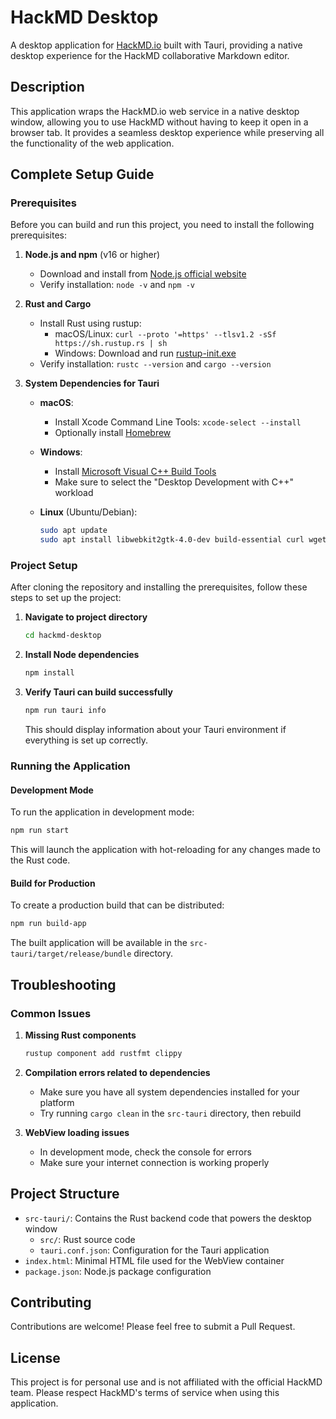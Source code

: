 # HackMD Desktop

A desktop application for [HackMD.io](https://hackmd.io) built with Tauri, providing a native desktop experience for the HackMD collaborative Markdown editor.

## Description

This application wraps the HackMD.io web service in a native desktop window, allowing you to use HackMD without having to keep it open in a browser tab. It provides a seamless desktop experience while preserving all the functionality of the web application.

## Complete Setup Guide

### Prerequisites

Before you can build and run this project, you need to install the following prerequisites:

1. **Node.js and npm** (v16 or higher)
   - Download and install from [Node.js official website](https://nodejs.org/)
   - Verify installation: `node -v` and `npm -v`

2. **Rust and Cargo**
   - Install Rust using rustup:
     - macOS/Linux: `curl --proto '=https' --tlsv1.2 -sSf https://sh.rustup.rs | sh`
     - Windows: Download and run [rustup-init.exe](https://win.rustup.rs/)
   - Verify installation: `rustc --version` and `cargo --version`

3. **System Dependencies for Tauri**
   - **macOS**:
     - Install Xcode Command Line Tools: `xcode-select --install`
     - Optionally install [Homebrew](https://brew.sh/)
   
   - **Windows**:
     - Install [Microsoft Visual C++ Build Tools](https://visualstudio.microsoft.com/visual-cpp-build-tools/)
     - Make sure to select the "Desktop Development with C++" workload
   
   - **Linux** (Ubuntu/Debian):
     ```bash
     sudo apt update
     sudo apt install libwebkit2gtk-4.0-dev build-essential curl wget libssl-dev libgtk-3-dev libappindicator3-dev librsvg2-dev patchelf
     ```

### Project Setup

After cloning the repository and installing the prerequisites, follow these steps to set up the project:

1. **Navigate to project directory**
   ```bash
   cd hackmd-desktop
   ```

2. **Install Node dependencies**
   ```bash
   npm install
   ```

3. **Verify Tauri can build successfully**
   ```bash
   npm run tauri info
   ```
   This should display information about your Tauri environment if everything is set up correctly.

### Running the Application

#### Development Mode

To run the application in development mode:

```bash
npm run start
```

This will launch the application with hot-reloading for any changes made to the Rust code.

#### Build for Production

To create a production build that can be distributed:

```bash
npm run build-app
```

The built application will be available in the `src-tauri/target/release/bundle` directory.

## Troubleshooting

### Common Issues

1. **Missing Rust components**
   ```bash
   rustup component add rustfmt clippy
   ```

2. **Compilation errors related to dependencies**
   - Make sure you have all system dependencies installed for your platform
   - Try running `cargo clean` in the `src-tauri` directory, then rebuild

3. **WebView loading issues**
   - In development mode, check the console for errors
   - Make sure your internet connection is working properly

## Project Structure

- `src-tauri/`: Contains the Rust backend code that powers the desktop window
  - `src/`: Rust source code
  - `tauri.conf.json`: Configuration for the Tauri application
- `index.html`: Minimal HTML file used for the WebView container
- `package.json`: Node.js package configuration

## Contributing

Contributions are welcome! Please feel free to submit a Pull Request.

## License

This project is for personal use and is not affiliated with the official HackMD team. Please respect HackMD's terms of service when using this application.
